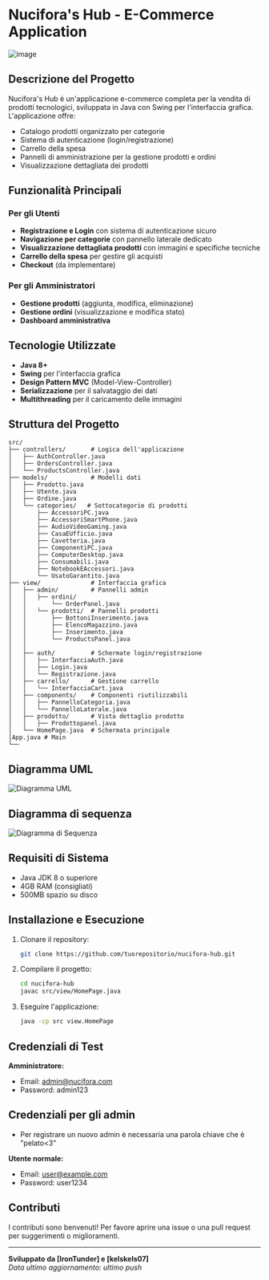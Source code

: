 # Nucifora's Hub - E-Commerce Application

![image](https://github.com/user-attachments/assets/d6f85531-2086-4ac4-946c-c40c98fdeea3)

## Descrizione del Progetto

Nucifora's Hub è un'applicazione e-commerce completa per la vendita di prodotti tecnologici, sviluppata in Java con Swing per l'interfaccia grafica. L'applicazione offre:

- Catalogo prodotti organizzato per categorie
- Sistema di autenticazione (login/registrazione)
- Carrello della spesa
- Pannelli di amministrazione per la gestione prodotti e ordini
- Visualizzazione dettagliata dei prodotti

## Funzionalità Principali

### Per gli Utenti
- **Registrazione e Login** con sistema di autenticazione sicuro
- **Navigazione per categorie** con pannello laterale dedicato
- **Visualizzazione dettagliata prodotti** con immagini e specifiche tecniche
- **Carrello della spesa** per gestire gli acquisti
- **Checkout** (da implementare)

### Per gli Amministratori
- **Gestione prodotti** (aggiunta, modifica, eliminazione)
- **Gestione ordini** (visualizzazione e modifica stato)
- **Dashboard amministrativa**

## Tecnologie Utilizzate

- **Java 8+**
- **Swing** per l'interfaccia grafica
- **Design Pattern MVC** (Model-View-Controller)
- **Serializzazione** per il salvataggio dei dati
- **Multithreading** per il caricamento delle immagini

## Struttura del Progetto

```
src/
├── controllers/       # Logica dell'applicazione
│   ├── AuthController.java 
│   ├── OrdersController.java
│   └── ProductsController.java
├── models/            # Modelli dati
│   ├── Prodotto.java 
│   ├── Utente.java
│   ├── Ordine.java
│   └── categories/   # Sottocategorie di prodotti
│       ├── AccessoriPC.java
│       ├── AccessoriSmartPhone.java
│       ├── AudioVideoGaming.java
│       ├── CasaEUfficio.java
│       ├── Cavetteria.java
│       ├── ComponentiPC.java
│       ├── ComputerDesktop.java
│       ├── Consumabili.java
│       ├── NotebookEAccessori.java
│       └── UsatoGarantito.java
├── view/              # Interfaccia grafica
│   ├── admin/         # Pannelli admin
│   │   ├── ordini/
│   │       └── OrderPanel.java
│   │   └── prodotti/  # Pannelli prodotti
│   │       ├── BottoniInserimento.java
│   │       ├── ElencoMagazzino.java
│   │       ├── Inserimento.java
│   │       └── ProductsPanel.java
│   │
│   ├── auth/          # Schermate login/registrazione
│   │   ├── InterfacciaAuth.java
│   │   ├── Login.java
│   │   └── Registrazione.java
│   ├── carrello/      # Gestione carrello
│   │   └── InterfacciaCart.java
│   ├── components/    # Componenti riutilizzabili
│   │   ├── PannelloCategoria.java
│   │   └── PannelloLaterale.java
│   ├── prodotto/      # Vista dettaglio prodotto
│   │   ├── Prodottopanel.java
│   └── HomePage.java  # Schermata principale
│App.java # Main
└──
```

## Diagramma UML 
![Diagramma UML](https://github.com/user-attachments/assets/6fb7fab2-1a39-4a33-8546-f0b9ff792665)

## Diagramma di sequenza 
![Diagramma di Sequenza](https://github.com/user-attachments/assets/d5438b8c-d6a1-405e-8adb-8de1505ae8aa)

## Requisiti di Sistema

- Java JDK 8 o superiore
- 4GB RAM (consigliati)
- 500MB spazio su disco

## Installazione e Esecuzione

1. Clonare il repository:
   ```bash
   git clone https://github.com/tuorepositorio/nucifora-hub.git
   ```

2. Compilare il progetto:
   ```bash
   cd nucifora-hub
   javac src/view/HomePage.java
   ```

3. Eseguire l'applicazione:
   ```bash
   java -cp src view.HomePage
   ```

## Credenziali di Test

**Amministratore:**
- Email: admin@nucifora.com
- Password: admin123

## Credenziali per gli admin
- Per registrare un nuovo admin è necessaria
  una parola chiave che è "pelato<3"

**Utente normale:**
- Email: user@example.com
- Password: user1234

## Contributi

I contributi sono benvenuti! Per favore aprire una issue o una pull request per suggerimenti o miglioramenti.

---

**Sviluppato da [IronTunder] e [kelskels07]**  
*Data ultimo aggiornamento: ultimo push*
